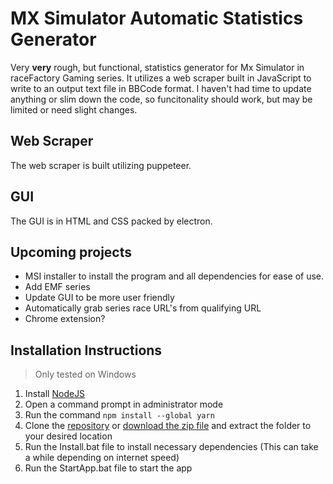 # MX Simulator Automatic Statistics Generator

Very **very** rough, but functional, statistics generator for Mx Simulator in raceFactory Gaming series. It utilizes a web scraper built in JavaScript to write to an output text file in BBCode format. I haven't had time to update anything or slim down the code, so funcitonality should work, but may be limited or need slight changes.

## Web Scraper
The web scraper is built utilizing puppeteer.

## GUI
The GUI is in HTML and CSS packed by electron.

## Upcoming projects
- MSI installer to install the program and all dependencies for ease of use.
- Add EMF series
- Update GUI to be more user friendly
- Automatically grab series race URL's from qualifying URL
- Chrome extension?


## Installation Instructions
> Only tested on Windows

1. Install [NodeJS](https://nodejs.org/en/download/)
2. Open a command prompt in administrator mode
3. Run the command `npm install --global yarn`
4. Clone the [repository](https://github.com/iMoto251/stats-gui.git) or [download the zip file](https://github.com/iMoto251/stats-gui/archive/refs/heads/main.zip) and extract the folder to your desired location
5. Run the Install.bat file to install necessary dependencies (This can take a while depending on internet speed)
6. Run the StartApp.bat file to start the app
